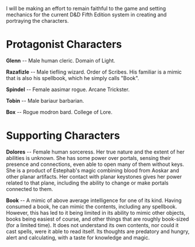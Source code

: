 I will be making an effort to remain faithful to the game and setting mechanics for the current D&D Fifth Edition system in creating and portraying the characters.  

# Protagonist Characters
**Glenn** -- Male human cleric.  Domain of Light.  

**Razafizle** -- Male tiefling wizard.  Order of Scribes.  His familiar is a mimic that is also his spellbook, which he simply calls "Book".

**Spindel** -- Female aasimar rogue.  Arcane Trickster.  

**Tobin** -- Male bariaur barbarian.  

**Box** -- Rogue modron bard.  College of Lore.  

# Supporting Characters
**Dolores** -- Female human sorceress.  Her true nature and the extent of her abilities is unknown.  She has some power over portals, sensing their presence and connections, even able to open many of them without keys.  She is a product of Estephab's magic combining blood from Aoskar and other planar artifacts.  Her contact with planar keystones gives her power related to that plane, including the ability to change or make portals connected to them.

**Book** -- A mimic of above average intelligence for one of its kind.  Having consumed a book, he can mimic the contents, including any spellbook.  However, this has led to it being limited in its ability to mimic other objects, books being easiest of course, and other things that are roughly book-sized (for a limited time).  It does not understand its own contents, nor could it cast spells, were it able to read itself.  Its thoughts are predatory and hungry, alert and calculating, with a taste for knowledge and magic.